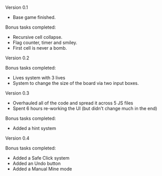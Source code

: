 Version 0.1

- Base game finished.

Bonus tasks completed:
+ Recursive cell collapse.
+ Flag counter, timer and smiley.
+ First cell is never a bomb.

  
Version 0.2

Bonus tasks completed:
+ Lives system with 3 lives
+ System to change the size of the board via two input boxes.


Version 0.3

- Overhauled all of the code and spread it across 5 JS files
- Spent 6 hours re-working the UI (but didn't change much in the end)

Bonus tasks completed:
+ Added a hint system

Version 0.4

Bonus tasks completed:
+ Added a Safe Click system
+ Added an Undo button
+ Added a Manual Mine mode

  

